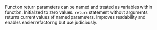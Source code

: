 Function return parameters can be named and treated as variables within function. Initialized to zero values. `return` statement without arguments returns current values of named parameters. Improves readability and enables easier refactoring but use judiciously.